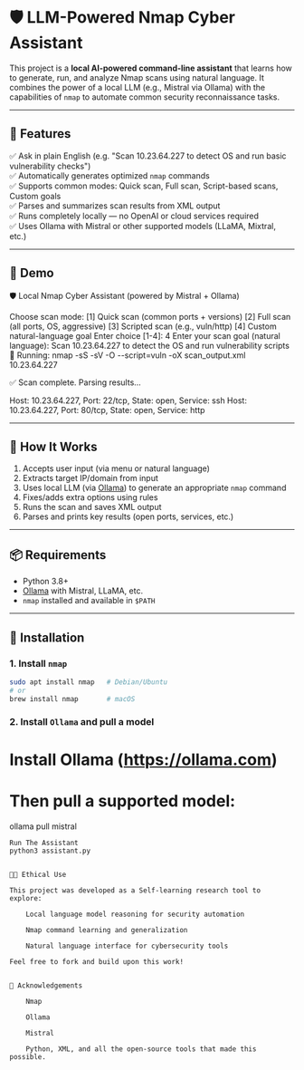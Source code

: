# 🛡️ LLM-Powered Nmap Cyber Assistant

This project is a **local AI-powered command-line assistant** that learns how to generate, run, and analyze Nmap scans using natural language. It combines the power of a local LLM (e.g., Mistral via Ollama) with the capabilities of `nmap` to automate common security reconnaissance tasks.

---

## 🚀 Features

✅ Ask in plain English (e.g. "Scan 10.23.64.227 to detect OS and run basic vulnerability checks")  
✅ Automatically generates optimized `nmap` commands  
✅ Supports common modes: Quick scan, Full scan, Script-based scans, Custom goals  
✅ Parses and summarizes scan results from XML output  
✅ Runs completely locally — no OpenAI or cloud services required  
✅ Uses Ollama with Mistral or other supported models (LLaMA, Mixtral, etc.)

---

## 📸 Demo

🛡️ Local Nmap Cyber Assistant (powered by Mistral + Ollama)

Choose scan mode:
[1] Quick scan (common ports + versions)
[2] Full scan (all ports, OS, aggressive)
[3] Scripted scan (e.g., vuln/http)
[4] Custom natural-language goal
Enter choice [1-4]: 4
Enter your scan goal (natural language): Scan 10.23.64.227 to detect the OS and run vulnerability scripts
🚀 Running: nmap -sS -sV -O --script=vuln -oX scan_output.xml 10.23.64.227

✅ Scan complete. Parsing results...

Host: 10.23.64.227, Port: 22/tcp, State: open, Service: ssh
Host: 10.23.64.227, Port: 80/tcp, State: open, Service: http


---

## 🧠 How It Works

1. Accepts user input (via menu or natural language)
2. Extracts target IP/domain from input
3. Uses local LLM (via [Ollama](https://ollama.com/)) to generate an appropriate `nmap` command
4. Fixes/adds extra options using rules
5. Runs the scan and saves XML output
6. Parses and prints key results (open ports, services, etc.)

---

## 📦 Requirements

- Python 3.8+
- [Ollama](https://ollama.com/) with Mistral, LLaMA, etc.
- `nmap` installed and available in `$PATH`

---

## 🔧 Installation

### 1. Install `nmap`

```bash
sudo apt install nmap   # Debian/Ubuntu
# or
brew install nmap       # macOS
```
### 2. Install `Ollama` and pull a model

# Install Ollama (https://ollama.com)
# Then pull a supported model:
ollama pull mistral

```
Run The Assistant 
python3 assistant.py


🧑‍🎓 Ethical Use

This project was developed as a Self-learning research tool to explore:

    Local language model reasoning for security automation

    Nmap command learning and generalization

    Natural language interface for cybersecurity tools

Feel free to fork and build upon this work!


🤝 Acknowledgements

    Nmap

    Ollama

    Mistral

    Python, XML, and all the open-source tools that made this possible.
